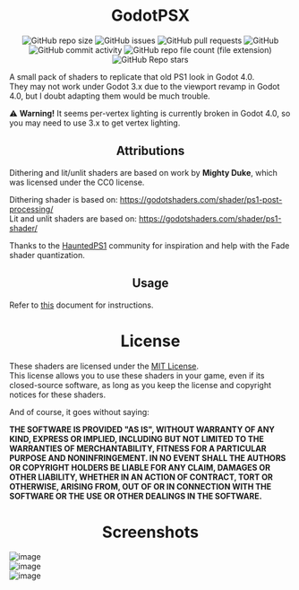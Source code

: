 <div align="center">
  <h1>GodotPSX</h1>
  
  ![GitHub repo size](https://img.shields.io/github/repo-size/aestheticalz/godot-psx?label=Repo%20Size&style=flat-square)
  ![GitHub issues](https://img.shields.io/github/issues/aestheticalz/godot-psx?label=Issues&style=flat-square)
  ![GitHub pull requests](https://img.shields.io/github/issues-pr/aestheticalz/godot-psx?label=Pull%20Requests&style=flat-square)
  ![GitHub](https://img.shields.io/github/license/aestheticalz/godot-psx?label=License&style=flat-square)
  ![GitHub commit activity](https://img.shields.io/github/commit-activity/m/aestheticalz/godot-psx?label=Commit%20Activity&style=flat-square)
  ![GitHub repo file count (file extension)](https://img.shields.io/github/directory-file-count/aestheticalz/godot-psx/Shaders?extension=gdshader&label=Shader%20Count&style=flat-square&type=file)
  ![GitHub Repo stars](https://img.shields.io/github/stars/aestheticalz/godot-psx?label=Stargazers&style=flat-square)
</div>

A small pack of shaders to replicate that old PS1 look in Godot 4.0.  
They may not work under Godot 3.x due to the viewport revamp in Godot 4.0, but I doubt adapting them would be much trouble.

:warning: **Warning!** It seems per-vertex lighting is currently broken in Godot 4.0, so you may need to use 3.x to get vertex lighting.

<div align="center">
  <h2>Attributions</h2>
</div>

Dithering and lit/unlit shaders are based on work by **Mighty Duke**, which was licensed under the CC0 license.

Dithering shader is based on: https://godotshaders.com/shader/ps1-post-processing/  
Lit and unlit shaders are based on: https://godotshaders.com/shader/ps1-shader/

Thanks to the [HauntedPS1](https://twitter.com/hauntedps1) community for inspiration and help with the Fade shader quantization.

<div align="center">
  <h2>Usage</h2>
</div>

Refer to [this](USAGE.md) document for instructions.

<div align="center">
  <h1>License</h1>
</div>

These shaders are licensed under the [MIT License](LICENSE).  
This license allows you to use these shaders in your game, even if its closed-source software, as long as you keep the license and copyright notices
for these shaders.

And of course, it goes without saying:  

**THE SOFTWARE IS PROVIDED "AS IS", WITHOUT WARRANTY OF ANY KIND, EXPRESS OR
IMPLIED, INCLUDING BUT NOT LIMITED TO THE WARRANTIES OF MERCHANTABILITY,
FITNESS FOR A PARTICULAR PURPOSE AND NONINFRINGEMENT. IN NO EVENT SHALL THE
AUTHORS OR COPYRIGHT HOLDERS BE LIABLE FOR ANY CLAIM, DAMAGES OR OTHER
LIABILITY, WHETHER IN AN ACTION OF CONTRACT, TORT OR OTHERWISE, ARISING FROM,
OUT OF OR IN CONNECTION WITH THE SOFTWARE OR THE USE OR OTHER DEALINGS IN THE
SOFTWARE.**

<div align="center">
  <h1>Screenshots</h1>
</div>

![image](https://user-images.githubusercontent.com/51166756/201708781-582df4c4-78ff-4bb7-b960-d22b67e1c639.png)  
![image](https://user-images.githubusercontent.com/51166756/201708887-56fdf30b-364e-4b53-ad9f-53be5d341712.png)  
![image](https://user-images.githubusercontent.com/51166756/201708944-448af1fd-7ff6-45ac-98eb-14b3c3ece93a.png)


